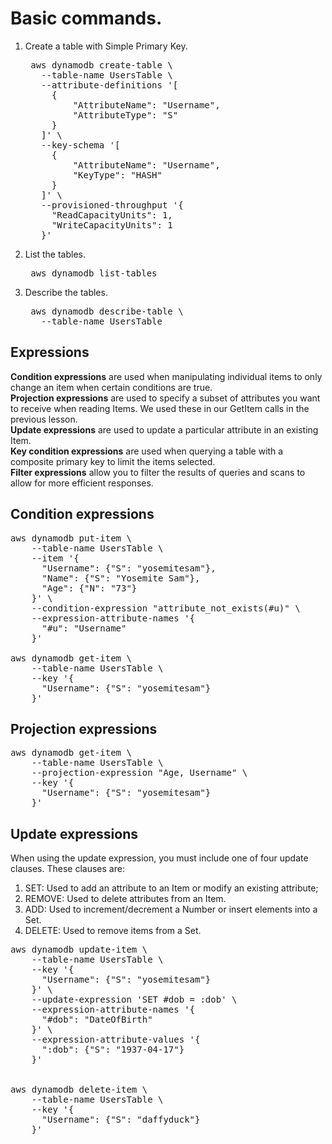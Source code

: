 
# Basic commands.

1. Create a table with Simple Primary Key.
    <pre>
    aws dynamodb create-table \
      --table-name UsersTable \
      --attribute-definitions '[
        {
            "AttributeName": "Username",
            "AttributeType": "S"
        }
      ]' \
      --key-schema '[
        {
            "AttributeName": "Username",
            "KeyType": "HASH"
        }
      ]' \
      --provisioned-throughput '{
        "ReadCapacityUnits": 1,
        "WriteCapacityUnits": 1
      }'</pre>

1. List the tables.
    <pre>
    aws dynamodb list-tables</pre>

1. Describe the tables.
    <pre>
    aws dynamodb describe-table \
      --table-name UsersTable</pre>

## Expressions

<b>Condition expressions</b> are used when manipulating individual items to only change an item when certain conditions are true.<br/>
<b>Projection expressions</b> are used to specify a subset of attributes you want to receive when reading Items. We used these in our GetItem calls in the previous lesson.<br/>
<b>Update expressions</b> are used to update a particular attribute in an existing Item.<br/>
<b>Key condition expressions</b> are used when querying a table with a composite primary key to limit the items selected.<br/>
<b>Filter expressions</b> allow you to filter the results of queries and scans to allow for more efficient responses.<br/>

  
## Condition expressions
<pre>
aws dynamodb put-item \
    --table-name UsersTable \
    --item '{
      "Username": {"S": "yosemitesam"},
      "Name": {"S": "Yosemite Sam"},
      "Age": {"N": "73"}
    }' \
    --condition-expression "attribute_not_exists(#u)" \
    --expression-attribute-names '{
      "#u": "Username"
    }'
	
aws dynamodb get-item \
    --table-name UsersTable \
    --key '{
      "Username": {"S": "yosemitesam"}
    }'</pre>
	
## Projection expressions
<pre>
aws dynamodb get-item \
    --table-name UsersTable \
    --projection-expression "Age, Username" \
    --key '{
      "Username": {"S": "yosemitesam"}
    }'</pre>

## Update expressions
When using the update expression, you must include one of four update clauses. These clauses are:

1. SET: Used to add an attribute to an Item or modify an existing attribute;
1. REMOVE: Used to delete attributes from an Item.
1. ADD: Used to increment/decrement a Number or insert elements into a Set.
1. DELETE: Used to remove items from a Set.

<pre>
aws dynamodb update-item \
    --table-name UsersTable \
    --key '{
      "Username": {"S": "yosemitesam"}
    }' \
    --update-expression 'SET #dob = :dob' \
    --expression-attribute-names '{
      "#dob": "DateOfBirth"
    }' \
    --expression-attribute-values '{
      ":dob": {"S": "1937-04-17"}
    }'
	
	
aws dynamodb delete-item \
    --table-name UsersTable \
    --key '{
      "Username": {"S": "daffyduck"}
    }'</pre>